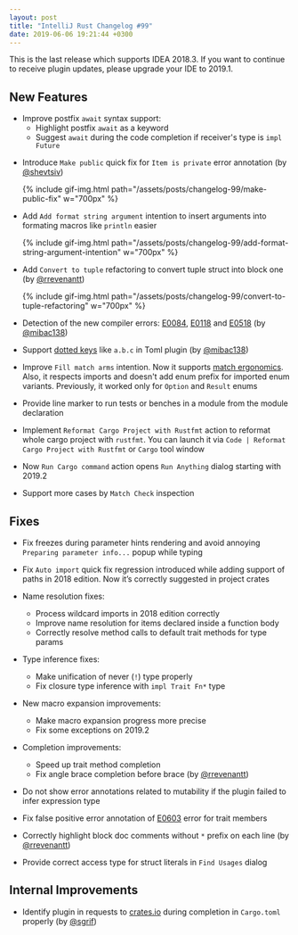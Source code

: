 ```yaml
---
layout: post
title: "IntelliJ Rust Changelog #99"
date: 2019-06-06 19:21:44 +0300
---
```



This is the last release which supports IDEA 2018.3. If you want to continue to
receive plugin updates, please upgrade your IDE to 2019.1.

## New Features

* Improve postfix `await` syntax support:
   <!-- https://github.com/intellij-rust/intellij-rust/pull/3893 -->
  * Highlight postfix `await` as a keyword
   <!-- https://github.com/intellij-rust/intellij-rust/pull/3895 -->
  * Suggest `await` during the code completion if receiver's type is `impl Future`

<!-- https://github.com/intellij-rust/intellij-rust/pull/3833  -->
* Introduce `Make public` quick fix for `Item is private` error annotation (by [@shevtsiv])

  {% include gif-img.html path="/assets/posts/changelog-99/make-public-fix" w="700px" %}

<!-- https://github.com/intellij-rust/intellij-rust/pull/3725 -->
* Add `Add format string argument` intention to insert arguments into formating macros like `println` easier

  {% include gif-img.html path="/assets/posts/changelog-99/add-format-string-argument-intention" w="700px" %}

<!-- https://github.com/intellij-rust/intellij-rust/pull/3920 -->
* Add `Convert to tuple` refactoring to convert tuple struct into block one (by [@rrevenantt])

  {% include gif-img.html path="/assets/posts/changelog-99/convert-to-tuple-refactoring" w="700px" %}

* Detection of the new compiler errors: [E0084](https://doc.rust-lang.org/error-index.html#E0084),
[E0118](https://doc.rust-lang.org/error-index.html#E0118) and
[E0518](https://doc.rust-lang.org/error-index.html#E0518) (by [@mibac138])

<!-- https://github.com/intellij-rust/intellij-rust/pull/3947 -->
* Support [dotted keys](https://github.com/toml-lang/toml#user-content-keys) like `a.b.c` in Toml plugin (by [@mibac138])

<!-- https://github.com/intellij-rust/intellij-rust/pull/3929 -->
* Improve `Fill match arms` intention. Now it supports [match ergonomics](https://github.com/rust-lang/rfcs/blob/master/text/2005-match-ergonomics.md).
Also, it respects imports and doesn't add enum prefix for imported enum variants. Previously, it worked only for `Option` and `Result` enums

<!-- https://github.com/intellij-rust/intellij-rust/pull/3188 -->
* Provide line marker to run tests or benches in a module from the module declaration

<!-- https://github.com/intellij-rust/intellij-rust/pull/3509 -->
* Implement `Reformat Cargo Project with Rustfmt` action to reformat whole cargo project with `rustfmt`.
You can launch it via `Code | Reformat Cargo Project with Rustfmt` or `Cargo` tool window

<!-- https://github.com/intellij-rust/intellij-rust/pull/3907 -->
* Now `Run Cargo command` action opens `Run Anything` dialog starting with 2019.2

<!-- https://github.com/intellij-rust/intellij-rust/pull/3876 -->
* Support more cases by `Match Check` inspection

## Fixes

<!-- https://github.com/intellij-rust/intellij-rust/pull/3917 -->
* Fix freezes during parameter hints rendering and avoid annoying `Preparing parameter info...` popup while typing

* Fix `Auto import` quick fix regression introduced while adding support of paths in 2018 edition. Now it’s correctly suggested in project crates

* Name resolution fixes:
   <!-- https://github.com/intellij-rust/intellij-rust/pull/3913 -->
  * Process wildcard imports in 2018 edition correctly
   <!-- https://github.com/intellij-rust/intellij-rust/pull/3714 -->
  * Improve name resolution for items declared inside a function body
   <!-- https://github.com/intellij-rust/intellij-rust/pull/3932 -->
  * Correctly resolve method calls to default trait methods for type params

* Type inference fixes:
   <!-- https://github.com/intellij-rust/intellij-rust/pull/3933 -->
  * Make unification of never (`!`) type properly
   <!-- https://github.com/intellij-rust/intellij-rust/pull/3930 -->
  * Fix closure type inference with `impl Trait Fn*` type

* New macro expansion improvements:
   <!-- https://github.com/intellij-rust/intellij-rust/pull/3945 -->
  * Make macro expansion progress more precise
   <!-- https://github.com/intellij-rust/intellij-rust/pull/3967 -->
  * Fix some exceptions on 2019.2

* Completion improvements:
   <!-- https://github.com/intellij-rust/intellij-rust/pull/3878 -->
  * Speed up trait method completion
   <!-- https://github.com/intellij-rust/intellij-rust/pull/3881 -->
  * Fix angle brace completion before brace (by [@rrevenantt])

<!-- https://github.com/intellij-rust/intellij-rust/pull/3922 -->
* Do not show error annotations related to mutability if the plugin failed to infer expression type

<!-- https://github.com/intellij-rust/intellij-rust/pull/3951 -->
* Fix false positive error annotation of [E0603](https://doc.rust-lang.org/error-index.html#E0603) error for trait members

<!-- https://github.com/intellij-rust/intellij-rust/pull/3797 -->
* Correctly highlight block doc comments without `*` prefix on each line (by [@rrevenantt])

<!-- https://github.com/intellij-rust/intellij-rust/pull/3931 -->
* Provide correct access type for struct literals in `Find Usages` dialog

## Internal Improvements

<!-- https://github.com/intellij-rust/intellij-rust/pull/3880 -->
* Identify plugin in requests to [crates.io](https://crates.io/) during completion in `Cargo.toml` properly (by [@sgrif])



[@mibac138]: https://github.com/mibac138
[@rrevenantt]: https://github.com/rrevenantt
[@sgrif]: https://github.com/sgrif
[@shevtsiv]: https://github.com/shevtsiv

